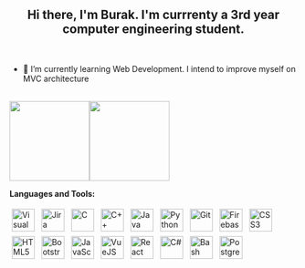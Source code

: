 <!-- Heading -->
<h2 align="center"> Hi there, I'm Burak. I'm currrenty a 3rd year computer engineering student.</h1></br>


<!-- Currently works -->

- 🔭 I’m currently learning Web Development. I intend to improve myself on MVC architecture </br> </br>

<!-- General Informations -->

<img height="140px" src="https://github-readme-stats.vercel.app/api?username=BurakYildrm&hide_title=true&hide_border=true&show_icons=true&include_all_commits=true&count_private=true&line_height=21&text_color=000&icon_color=000&bg_color=0,ea6161,ffc64d,fffc4d,52fa5a&theme=graywhite"/><img height="140px" src="https://github-readme-stats.vercel.app/api/top-langs/?username=BurakYildrm&hide=html&hide_title=true&hide_border=true&layout=compact&langs_count=8&text_color=000&icon_color=fff&bg_color=0,52fa5a,4dfcff,c64dff&theme=graywhite" />


<!-- Tools & Technologies -->

**Languages and Tools:**

<p>
<img src="https://cdn.jsdelivr.net/gh/devicons/devicon/icons/vscode/vscode-original.svg" height="40" style="vertical-align:down; margin:4px" alt="Visual Studio Code">
<img src="https://cdn.jsdelivr.net/gh/devicons/devicon/icons/jira/jira-original.svg" height="40" style="vertical-align:down; margin:4px" alt="Jira"/>
<img src="https://cdn.jsdelivr.net/gh/devicons/devicon/icons/c/c-original.svg" height="40" style="vertical-align:down; margin:4px" alt="C">
<img src="https://cdn.jsdelivr.net/gh/devicons/devicon/icons/cplusplus/cplusplus-original.svg" height="40" style="vertical-align:down; margin:4px" alt="C++">
<img src="https://cdn.jsdelivr.net/gh/devicons/devicon/icons/java/java-original.svg" height="40" style="vertical-align:down; margin:4px" alt="Java">
<img src="https://cdn.jsdelivr.net/gh/devicons/devicon/icons/python/python-original.svg" height="40" style="vertical-align:down; margin:4px" alt="Python">
<img src="https://cdn.jsdelivr.net/gh/devicons/devicon/icons/git/git-original.svg" height="40" style="vertical-align:down; margin:4px" alt="Git"/>
<img src="https://cdn.jsdelivr.net/gh/devicons/devicon/icons/firebase/firebase-plain.svg" height="40" style="vertical-align:down; margin:4px" alt="Firebase"/>
<img src="https://cdn.jsdelivr.net/gh/devicons/devicon/icons/css3/css3-original.svg" height="40" style="vertical-align:down; margin:4px" alt="CSS3"/>
<img src="https://cdn.jsdelivr.net/gh/devicons/devicon/icons/html5/html5-original.svg" height="40" style="vertical-align:down; margin:4px" alt="HTML5"/>
<img src="https://cdn.jsdelivr.net/gh/devicons/devicon/icons/bootstrap/bootstrap-plain.svg" height="40" style="vertical-align:down; margin:4px" alt="Bootstrap"/>
<img src="https://cdn.jsdelivr.net/gh/devicons/devicon/icons/javascript/javascript-original.svg" height="40" style="vertical-align:down; margin:4px" alt="JavaScript"/>
<img src="https://cdn.jsdelivr.net/gh/devicons/devicon/icons/vuejs/vuejs-original.svg" height="40" style="vertical-align:down; margin:4px" alt="VueJS"/>
<img src="https://cdn.jsdelivr.net/gh/devicons/devicon/icons/react/react-original.svg" height="40" style="vertical-align:down; margin:4px" alt="React"/>
<img src="https://cdn.jsdelivr.net/gh/devicons/devicon/icons/csharp/csharp-original.svg" height="40" style="vertical-align:down; margin:4px" alt="C#"/>
<img src="https://cdn.jsdelivr.net/gh/devicons/devicon/icons/bash/bash-original.svg" height="40" style="vertical-align:down; margin:4px" alt="Bash"/>
<img src="https://cdn.jsdelivr.net/gh/devicons/devicon/icons/postgresql/postgresql-original.svg" height="40" style="vertical-align:down; margin:4px" alt="PostgreSQL"/>
</p>
